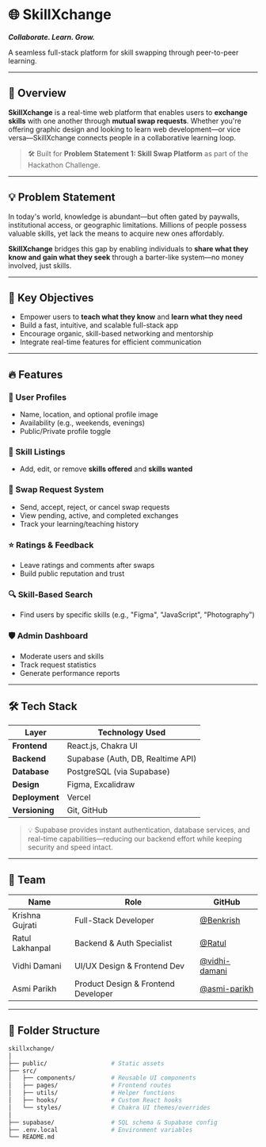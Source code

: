 # 🌐 SkillXchange  
_**Collaborate. Learn. Grow.**_

A seamless full-stack platform for skill swapping through peer-to-peer learning.

---

## 🚀 Overview

**SkillXchange** is a real-time web platform that enables users to **exchange skills** with one another through **mutual swap requests**. Whether you're offering graphic design and looking to learn web development—or vice versa—SkillXchange connects people in a collaborative learning loop.

> 🛠 Built for **Problem Statement 1: Skill Swap Platform** as part of the Hackathon Challenge.

---

## 💡 Problem Statement

In today's world, knowledge is abundant—but often gated by paywalls, institutional access, or geographic limitations. Millions of people possess valuable skills, yet lack the means to acquire new ones affordably.

**SkillXchange** bridges this gap by enabling individuals to **share what they know and gain what they seek** through a barter-like system—no money involved, just skills.

---

## 🎯 Key Objectives

- Empower users to **teach what they know** and **learn what they need**
- Build a fast, intuitive, and scalable full-stack app
- Encourage organic, skill-based networking and mentorship
- Integrate real-time features for efficient communication

---

## 🔥 Features

### 👤 User Profiles  
- Name, location, and optional profile image  
- Availability (e.g., weekends, evenings)  
- Public/Private profile toggle

### 💬 Skill Listings  
- Add, edit, or remove **skills offered** and **skills wanted**

### 🔁 Swap Request System  
- Send, accept, reject, or cancel swap requests  
- View pending, active, and completed exchanges  
- Track your learning/teaching history

### ⭐ Ratings & Feedback  
- Leave ratings and comments after swaps  
- Build public reputation and trust

### 🔍 Skill-Based Search  
- Find users by specific skills (e.g., "Figma", "JavaScript", "Photography")

### 🛡️ Admin Dashboard  
- Moderate users and skills  
- Track request statistics  
- Generate performance reports

---

## 🛠 Tech Stack

| Layer         | Technology Used                          |
|---------------|-------------------------------------------|
| **Frontend**  | React.js, Chakra UI                      |
| **Backend**   | Supabase (Auth, DB, Realtime API)        |
| **Database**  | PostgreSQL (via Supabase)                |
| **Design**    | Figma, Excalidraw                        |
| **Deployment**| Vercel                                   |
| **Versioning**| Git, GitHub                              |

> 💡 Supabase provides instant authentication, database services, and real-time capabilities—reducing our backend effort while keeping security and speed intact.

---

## 👥 Team

| Name            | Role                          | GitHub                              |
|-----------------|-------------------------------|--------------------------------------|
| Krishna Gujrati | Full-Stack Developer          | [@Benkrish](https://github.com/Benkrish) |
| Ratul Lakhanpal | Backend & Auth Specialist     | [@Ratul](https://github.com/ratul-24)     |
| Vidhi Damani    | UI/UX Design & Frontend Dev   | [@vidhi-damani](https://github.com/vidhi-damani) |
| Asmi Parikh     | Product Design & Frontend Developer| [@asmi-parikh](https://github.com/asmi902)     |

---

## 📁 Folder Structure

```bash
skillxchange/
│
├── public/                  # Static assets
├── src/
│   ├── components/          # Reusable UI components
│   ├── pages/               # Frontend routes
│   ├── utils/               # Helper functions
│   ├── hooks/               # Custom React hooks
│   └── styles/              # Chakra UI themes/overrides
│
├── supabase/                # SQL schema & Supabase config
├── .env.local               # Environment variables
└── README.md
